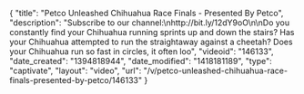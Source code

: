 {
    "title": "Petco Unleashed Chihuahua Race Finals - Presented By Petco",
    "description": "Subscribe to our channel:\nhttp:\/\/bit.ly\/12dY9oO\n\nDo you constantly find your Chihuahua running sprints up and down the stairs? Has your Chihuahua attempted to run the straightaway against a cheetah? Does your Chihuahua run so fast in circles, it often loo",
    "videoid": "146133",
    "date_created": "1394818944",
    "date_modified": "1418181189",
    "type": "captivate",
    "layout": "video",
    "url": "\/v\/petco-unleashed-chihuahua-race-finals-presented-by-petco\/146133"
}
